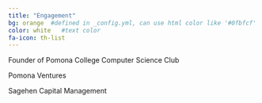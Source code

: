 ```yaml
---
title: "Engagement"
bg: orange  #defined in _config.yml, can use html color like '#0fbfcf'
color: white   #text color
fa-icon: th-list
---
```


Founder of Pomona College Computer Science Club

Pomona Ventures

Sagehen Capital Management
